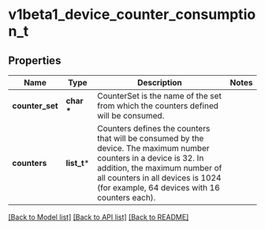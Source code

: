 # v1beta1_device_counter_consumption_t

## Properties
Name | Type | Description | Notes
------------ | ------------- | ------------- | -------------
**counter_set** | **char \*** | CounterSet is the name of the set from which the counters defined will be consumed. | 
**counters** | **list_t*** | Counters defines the counters that will be consumed by the device.  The maximum number counters in a device is 32. In addition, the maximum number of all counters in all devices is 1024 (for example, 64 devices with 16 counters each). | 

[[Back to Model list]](../README.md#documentation-for-models) [[Back to API list]](../README.md#documentation-for-api-endpoints) [[Back to README]](../README.md)


